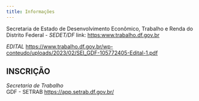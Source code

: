 ```yaml
---
title: Informações 
---
```


Secretaria de Estado de Desenvolvimento Econômico, Trabalho e Renda do
Distrito Federal - *SEDET/DF* link: <https:www.trabalho.df.gov.br>    

*EDITAL*
<https://www.trabalho.df.gov.br/wp-conteudo/uploads/2023/02/SEI_GDF-105772405-Edital-1.pdf>

## INSCRIÇÃO

*Secretaria de Trabalho*  
GDF - SETRAB <https://app.setrab.df.gov.br/>


